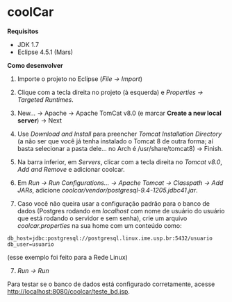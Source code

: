 coolCar
=======

**Requisitos**

- JDK 1.7
- Eclipse 4.5.1 (Mars)

**Como desenvolver**

1. Importe o projeto no Eclipse (*File -> Import*)

2. Clique com a tecla direita no projeto (à esquerda) e *Properties -> Targeted Runtimes*.

  1. New... -> Apache -> Apache TomCat v8.0 (e marcar **Create a new local server**) -> Next
  2. Use *Download and Install* para preencher *Tomcat Installation Directory* (a não ser que você já tenha instalado o Tomcat 8 de outra forma; aí basta selecionar a pasta dele... no Arch é /usr/share/tomcat8) -> Finish.

4. Na barra inferior, em *Servers*, clicar com a tecla direita no *Tomcat v8.0*, *Add and Remove* e adicionar coolcar.

5. Em *Run -> Run Configurations... -> Apache Tomcat -> Classpath -> Add JARs*, adicione *coolcar/vendor/postgresql-9.4-1205.jdbc41.jar*.

6. Caso você não queira usar a configuração padrão para o banco de dados (Postgres rodando em *localhost* com nome de usuário do usuário que está rodando o servidor e sem senha), crie um arquivo *coolcar.properties* na sua home com um conteúdo como:

  ```
  db_host=jdbc:postgresql://postgresql.linux.ime.usp.br:5432/usuario
  db_user=usuario
  ```

  (esse exemplo foi feito para a Rede Linux)

7. *Run -> Run*

Para testar se o banco de dados está configurado corretamente, acesse [http://localhost:8080/coolcar/teste_bd.jsp](http://localhost:8080/coolcar/teste_bd.jsp).
